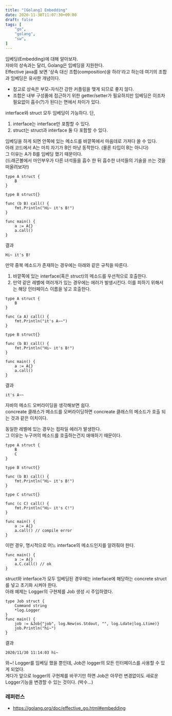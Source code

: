 ```yaml
---
title: "[Golang] Embedding"
date: 2020-11-30T11:07:30+09:00
draft: false
tags: [
    "go",
    "golang",
    "sw",
]
---
```


임베딩(Embedding)에 대해 알아보자.   
자바의 상속과는 달리, Golang은 임베딩을 지원한다.   
Effective java를 보면 '상속 대신 조합(composition)을 하라'라고 하는데 여기의 조합과 임베딩은 유사한 개념이다.   

- 참고로 상속은 부모-자식간 강한 커플링을 맺게 되므로 좋지 않다.
- 조합은 내부 구성품에 접근하기 위한 getter/setter가 필요하지만 임베딩은 이조차 필요없이 흡수(?)가 된다는 면에서 차이가 있다.

interface와 struct 모두 임베딩이 가능하다. 단,  
1. interface는 interface만 포함할 수 있다.   
2. struct는 struct과 interface 둘 다 포함할 수 있다.   

임베딩을 하게 되면 안쪽에 있는 메소드를 바깥쪽에서 마음데로 가져다 쓸 수 있다.   
아래 코드에서 A는 마치 자기가 B인 마냥 동작한다. (물론 타입이 B는 아니다)  
그 이유는 A가 B를 임베딩 했기 때문이다.   
(드래곤볼에서 마인부우가 다른 녀석들을 흡수 한 뒤 흡수한 녀석들의 기술을 쓰는 것을 떠올려보자!)

~~~
type A struct {
	B
}

type B struct{}

func (b B) call() {
	fmt.Println("Hi~ it's B!")
}

func main() {
	a := A{}
	a.call()
}
~~~
결과
~~~
Hi~ it's B!
~~~

만약 중복 메소드가 존재하는 경우에는 아래와 같은 규칙을 따른다.
1. 바깥쪽에 있는 interface(혹은 struct)의 메소드를 우선적으로 호출한다.
2. 만약 같은 레벨에 여러개가 있는 경우에는 에러가 발생시킨다. 이를 피하기 위해서는 해당 인터페이스 이름을 넣고 호출한다.

~~~
type A struct {
	B
}

func (a A) call() {
	fmt.Println("it's A~~")
}

type B struct{}

func (b B) call() {
	fmt.Println("Hi~ it's B!")
}

func main() {
	a := A{}
	a.call()
}
~~~
결과
~~~
it's A~~
~~~
자바의 메소드 오버라이딩을 생각해보면 쉽다.   
concreate 클래스가 메소드를 오버라이딩하면 concreate 클래스의 메소드가 호출 되는 것과 같은 이치이다.   

동일한 레벨에 있는 경우는 컴파일 에러가 발생한다.   
그 이유는 누구꺼의 메소드를 호출하는건지 애매하기 때문이다.   
~~~
type A struct {
	B
	C
}

type B struct{}

func (b B) call() {
	fmt.Println("Hi~ it's B!")
}

type C struct{}

func (c C) call() {
	fmt.Println("Hi~ it's C!")
}

func main() {
	a := A{}
	a.call() // compile error
}
~~~

이런 경우, 명시적으로 어느 interface의 메소드인지를 알려줘야 한다.   
~~~
func main() {
	a := A{}
	a.C.call() // ok
}
~~~

struct와 interface가 모두 임베딩된 경우에는 interface에 해당하는 concrete struct를 넣고 초기화 시켜야 한다.   
아래 예제는 Logger의 구현체를 Job 생성 시 주입하였다.   

~~~
type Job struct {
	Command string
	*log.Logger
}
func main() {
	job := &Job{"job", log.New(os.Stdout, "", log.Ldate|log.Ltime)}
	job.Println("hi~")
}
~~~
결과
~~~
2020/11/30 11:14:03 hi~
~~~

와~! Logger를 임베딩 했을 뿐인데, Job은 logger의 모든 인터페이스를 사용할 수 있게 되었다.  
게다가 앞으로 logger의 구현체를 바꾸기만 하면 Job은 아무런 변경없이도 새로운 Logger기능을 변경할 수 있는 것이다.   (박수...)


### 레퍼런스
- https://golang.org/doc/effective_go.html#embedding
